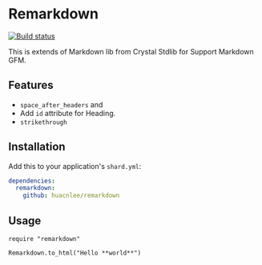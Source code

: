 Remarkdown
==========

[![Build status](https://travis-ci.org/huacnlee/remarkdown.svg?branch=master)](https://travis-ci.org/huacnlee/remarkdown)

This is extends of Markdown lib from Crystal Stdlib for Support Markdown GFM.

## Features

- `space_after_headers` and
- Add `id` attribute for Heading.
- `strikethrough`

## Installation

Add this to your application's `shard.yml`:

```yaml
dependencies:
  remarkdown:
    github: huacnlee/remarkdown
```

## Usage

```crystal
require "remarkdown"

Remarkdown.to_html("Hello **world**")
```

